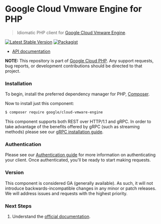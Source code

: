 # Google Cloud Vmware Engine for PHP

> Idiomatic PHP client for [Google Cloud Vmware Engine](https://cloud.google.com/vmware-engine).

[![Latest Stable Version](https://poser.pugx.org/google/cloud-vmware-engine/v/stable)](https://packagist.org/packages/google/cloud-vmware-engine) [![Packagist](https://img.shields.io/packagist/dm/google/cloud-vmware-engine.svg)](https://packagist.org/packages/google/cloud-vmware-engine)

* [API documentation](https://cloud.google.com/php/docs/reference/cloud-vmware-engine/latest)

**NOTE:** This repository is part of [Google Cloud PHP](https://github.com/googleapis/google-cloud-php). Any
support requests, bug reports, or development contributions should be directed to
that project.

### Installation

To begin, install the preferred dependency manager for PHP, [Composer](https://getcomposer.org/).

Now to install just this component:

```sh
$ composer require google/cloud-vmware-engine
```

This component supports both REST over HTTP/1.1 and gRPC. In order to take advantage of the benefits offered by gRPC (such as streaming methods)
please see our [gRPC installation guide](https://cloud.google.com/php/grpc).

### Authentication

Please see our [Authentication guide](https://github.com/googleapis/google-cloud-php/blob/main/AUTHENTICATION.md) for more information
on authenticating your client. Once authenticated, you'll be ready to start making requests.

### Version

This component is considered GA (generally available). As such, it will not introduce backwards-incompatible changes in
any minor or patch releases. We will address issues and requests with the highest priority.

### Next Steps

1. Understand the [official documentation](https://cloud.google.com/vmware-engine/docs).
